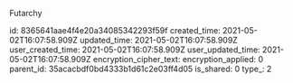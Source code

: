 Futarchy

id: 8365641aae4f4e20a34085342293f59f
created_time: 2021-05-02T16:07:58.909Z
updated_time: 2021-05-02T16:07:58.909Z
user_created_time: 2021-05-02T16:07:58.909Z
user_updated_time: 2021-05-02T16:07:58.909Z
encryption_cipher_text: 
encryption_applied: 0
parent_id: 35acacbdf0bd4333b1d61c2e03ff4d05
is_shared: 0
type_: 2